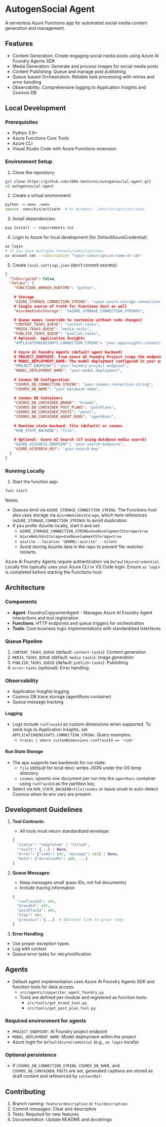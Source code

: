 # AutogenSocial Agent

A serverless Azure Functions app for automated social media content generation and management.

## Features

- Content Generation: Create engaging social media posts using Azure AI Foundry Agents SDK
- Media Generation: Generate and process images for social media posts
- Content Publishing: Queue and manage post publishing
- Queue-based Orchestration: Reliable task processing with retries and error handling
- Observability: Comprehensive logging to Application Insights and Cosmos DB

## Local Development

### Prerequisites

- Python 3.9+
- Azure Functions Core Tools
- Azure CLI
- Visual Studio Code with Azure Functions extension

### Environment Setup

1. Clone the repository:
```bash
git clone https://github.com/1084-Ventures/autogensocial-agent.git
cd autogensocial-agent
```

2. Create a virtual environment:
```bash
python -m venv .venv
source .venv/bin/activate  # On Windows: .venv\Scripts\activate
```

3. Install dependencies:
```bash
pip install -r requirements.txt
```

4. Login to Azure for local development (for DefaultAzureCredential):
```bash
az login
# If you have multiple tenants/subscriptions:
az account set --subscription "<your-subscription-name-or-id>"
```

5. Create `local.settings.json` (don’t commit secrets):
```json
{
  "IsEncrypted": false,
  "Values": {
    "FUNCTIONS_WORKER_RUNTIME": "python",
    
    # Storage
    "AZURE_STORAGE_CONNECTION_STRING": "<your-azure-storage-connection-string>",
    # Single source of truth for Functions host as well
    "AzureWebJobsStorage": "%AZURE_STORAGE_CONNECTION_STRING%",

    # Queue names (override to customize without code changes)
    "CONTENT_TASKS_QUEUE": "content-tasks",
    "MEDIA_TASKS_QUEUE": "media-tasks",
    "PUBLISH_TASKS_QUEUE": "publish-tasks",
    # Optional: Application Insights
    "APPLICATIONINSIGHTS_CONNECTION_STRING": "your-appinsights-connection-string",
    
    # Azure AI Foundry Agents (default agent backend)
    # PROJECT_ENDPOINT: From Azure AI Foundry Project (copy the endpoint)
    # MODEL_DEPLOYMENT_NAME: The model deployment configured in your project
    "PROJECT_ENDPOINT": "your-foundry-project-endpoint",
    "MODEL_DEPLOYMENT_NAME": "your-model-deployment",
    
    # Cosmos DB Configuration
    "COSMOS_DB_CONNECTION_STRING": "your-cosmos-connection-string",
    "COSMOS_DB_NAME": "your-database-name",
    
    # Cosmos DB Containers
    "COSMOS_DB_CONTAINER_BRAND": "brands",
    "COSMOS_DB_CONTAINER_POST_PLANS": "postPlans",
    "COSMOS_DB_CONTAINER_POSTS": "posts",
    "COSMOS_DB_CONTAINER_AGENT_RUNS": "agentRuns",
    
    # Runtime state backend: file (default) or cosmos
    "RUN_STATE_BACKEND": "file",
    
    # Optional: Azure AI Search (if using database media search)
    "AZURE_AISEARCH_ENDPOINT": "your-search-endpoint",
    "AZURE_AISEARCH_KEY": "your-search-key"
  }
}
```

### Running Locally

1. Start the function app:
```bash
func start
```

Notes:
- Queues bind via `AZURE_STORAGE_CONNECTION_STRING`. The Functions host also uses storage via `AzureWebJobsStorage`, which here references `%AZURE_STORAGE_CONNECTION_STRING%` to avoid duplication.
- If you prefer Azurite locally, start it and set:
  - `AZURE_STORAGE_CONNECTION_STRING=UseDevelopmentStorage=true`
  - `AzureWebJobsStorage=UseDevelopmentStorage=true`
  - `azurite --location "$HOME/.azurite" --silent`
  - Avoid storing Azurite data in the repo to prevent file-watcher restarts.

Azure AI Foundry Agents require authentication via `DefaultAzureCredential`. Locally this typically uses your Azure CLI or VS Code login. Ensure `az login` is completed before starting the Functions host.

## Architecture

### Components

- **Agent**: FoundryCopywriterAgent - Manages Azure AI Foundry Agent interactions and tool registration
- **Functions**: HTTP endpoints and queue triggers for orchestration
- **Tools**: Core business logic implementations with standardized interfaces

### Queue Pipeline

1. `CONTENT_TASKS_QUEUE` (default: `content-tasks`): Content generation
2. `MEDIA_TASKS_QUEUE` (default: `media-tasks`): Image generation
3. `PUBLISH_TASKS_QUEUE` (default: `publish-tasks`): Publishing
4. `error-tasks` (optional): Error handling

### Observability

- Application Insights logging
- Cosmos DB trace storage (agentRuns container)
- Queue message tracking

#### Logging

- Logs include `runTraceId` as custom dimensions when supported. To send logs to Application Insights, set `APPLICATIONINSIGHTS_CONNECTION_STRING`. Query examples:
  - `traces | where customDimensions.runTraceId == '<id>'`

#### Run State Storage

- The app supports two backends for run state:
  - `file` (default for local dev): writes JSON under the OS temp directory.
  - `cosmos`: upserts one document per run into the `agentRuns` container using `runTraceId` as the partition key.
- Select via `RUN_STATE_BACKEND=file|cosmos` or leave unset to auto-detect Cosmos when its env vars are present.

## Development Guidelines

1. **Tool Contracts**:
   - All tools must return standardized envelope:
   ```python
   {
     "status": "completed" | "failed",
     "result": {...} | None,
     "error": {"code": str, "message": str} | None,
     "meta": {"durationMs": int, ...}
   }
   ```

2. **Queue Messages**:
   - Keep messages small (pass IDs, not full documents)
   - Include tracing information
   ```python
   {
     "runTraceId": str,
     "brandId": str,
     "postPlanId": str,
     "step": str,
     "previous": {...}  # Optional link to prior step
   }
   ```

3. **Error Handling**:
  - Use proper exception types
  - Log with context
  - Queue error tasks for retry/notification

## Agents

- Default agent implementation uses Azure AI Foundry Agents SDK and function tools for data access:
  - `src/agents/copywriter_agent_foundry.py`
  - Tools are defined per-module and registered as function tools:
    - `src/tools/get_brand_tool.py`
    - `src/tools/get_post_plan_tool.py`

### Required environment for agents

- `PROJECT_ENDPOINT`: AI Foundry project endpoint
- `MODEL_DEPLOYMENT_NAME`: Model deployment within the project
- Azure login for `DefaultAzureCredential` (e.g., `az login` locally)

### Optional persistence

- If `COSMOS_DB_CONNECTION_STRING`, `COSMOS_DB_NAME`, and `COSMOS_DB_CONTAINER_POSTS` are set, generated captions are stored as draft content and referenced by `contentRef`.

## Contributing

1. Branch naming: `feature/description` or `fix/description`
2. Commit messages: Clear and descriptive
3. Tests: Required for new features
4. Documentation: Update README and docstrings

